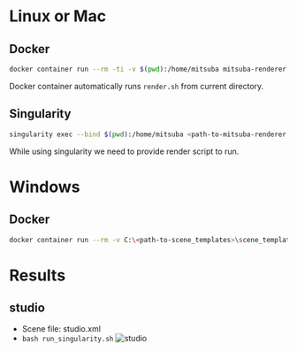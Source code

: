 # Linux or Mac

## Docker

```sh
docker container run --rm -ti -v $(pwd):/home/mitsuba mitsuba-renderer
```

Docker container automatically runs `render.sh` from current directory.

## Singularity

```sh
singularity exec --bind $(pwd):/home/mitsuba <path-to-mitsuba-renderer.sif>/mitsuba-renderer.sif bash render_sample.sh
```

While using singularity we need to provide render script to run.

# Windows

## Docker

```sh
docker container run --rm -v C:\<path-to-scene_templates>\scene_templates\mitsuba-renderer:/home/mitsuba mitsuba-renderer
```

# Results

## studio

* Scene file: studio.xml
* `bash run_singularity.sh`
  ![studio](https://beautyandsimulations.contennt.com/images/rendered/studio.png)
